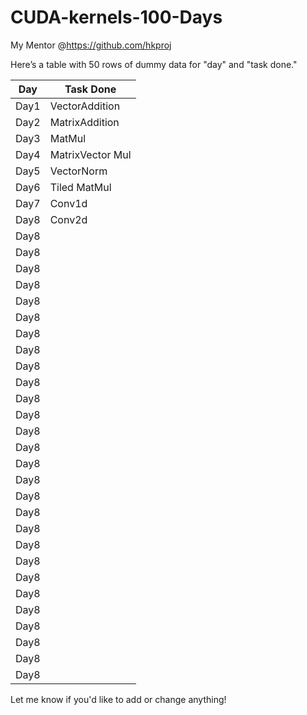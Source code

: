 # CUDA-kernels-100-Days

My Mentor @https://github.com/hkproj

Here’s a table with 50 rows of dummy data for "day" and "task done."

| Day        | Task Done                          |
|------------|------------------------------------|
| Day1       | VectorAddition                     |
| Day2       | MatrixAddition                     |
| Day3       | MatMul                             |
| Day4       | MatrixVector Mul                   |
| Day5       | VectorNorm                         |
| Day6       | Tiled MatMul                       |
| Day7       | Conv1d                             |
| Day8       | Conv2d                             |
| Day8       |                                    |
| Day8       |                                    |
| Day8       |                                    |
| Day8       |                                    |
| Day8       |                                    |
| Day8       |                                    |
| Day8       |                                    |
| Day8       |                                    |
| Day8       |                                    |
| Day8       |                                    |
| Day8       |                                    |
| Day8       |                                    |
| Day8       |                                    |
| Day8       |                                    |
| Day8       |                                    |
| Day8       |                                    |
| Day8       |                                    |
| Day8       |                                    |
| Day8       |                                    |
| Day8       |                                    |
| Day8       |                                    |
| Day8       |                                    |
| Day8       |                                    |
| Day8       |                                    |
| Day8       |                                    |
| Day8       |                                    |
| Day8       |                                    |
| Day8       |                                    |


Let me know if you'd like to add or change anything!

